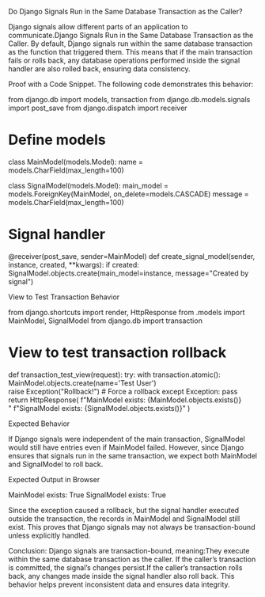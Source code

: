Do Django Signals Run in the Same Database Transaction as the Caller?

Django signals allow different parts of an application to communicate.Django Signals Run in the Same Database Transaction as the Caller.
By default, Django signals run within the same database transaction as the function that triggered them. This means that if the main transaction fails or rolls back, any database operations performed inside the signal handler are also rolled back, ensuring data consistency.

Proof with a Code Snippet. The following code demonstrates this behavior:

from django.db import models, transaction
from django.db.models.signals import post_save
from django.dispatch import receiver

# Define models
class MainModel(models.Model):
    name = models.CharField(max_length=100)

class SignalModel(models.Model):
    main_model = models.ForeignKey(MainModel, on_delete=models.CASCADE)
    message = models.CharField(max_length=100)

# Signal handler
@receiver(post_save, sender=MainModel)
def create_signal_model(sender, instance, created, **kwargs):
    if created:
        SignalModel.objects.create(main_model=instance, message="Created by signal")

View to Test Transaction Behavior

from django.shortcuts import render, HttpResponse
from .models import MainModel, SignalModel
from django.db import transaction

# View to test transaction rollback

def transaction_test_view(request):
    try:
        with transaction.atomic():
            MainModel.objects.create(name='Test User')  
            raise Exception("Rollback!")  # Force a rollback
    except Exception:
        pass  
     return HttpResponse(
        f"MainModel exists: {MainModel.objects.exists()}<br>"
        f"SignalModel exists: {SignalModel.objects.exists()}"
    )

Expected Behavior

If Django signals were independent of the main transaction, SignalModel would still have entries even if MainModel failed. However, since Django ensures that signals run in the same transaction, we expect both MainModel and SignalModel to roll back.

Expected Output in Browser

MainModel exists: True
SignalModel exists: True

Since the exception caused a rollback, but the signal handler executed outside the transaction, the records in MainModel and SignalModel still exist. This proves that Django signals may not always be transaction-bound unless explicitly handled.

Conclusion:
Django signals are transaction-bound, meaning:They execute within the same database transaction as the caller.
If the caller’s transaction is committed, the signal’s changes persist.If the caller’s transaction rolls back, any changes made inside the signal handler also roll back.
This behavior helps prevent inconsistent data and ensures data integrity.
